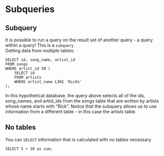 # Subqueries

## Subquery 
It is possible to run a query on the result set of another query - a query within a query! This is a `subquery`\
Getting data from multiple tables:
```
SELECT id, song_name, artist_id
FROM songs
WHERE artist_id IN (
    SELECT id
    FROM artists
    WHERE artist_name LIKE 'Rick%'
);
```
In this hypothetical database, the query above selects all of the ids, song_names, and artist_ids from the songs table that are written by artists whose name starts with “Rick”. Notice that the subquery allows us to use information from a different table - in this case the artists table.

## No tables
You can `SELECT` information that is calculated with no tables necessary
```
SELECT 5 + 10 as sum;
```